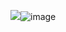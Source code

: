 <img src="blob:chrome-untrusted://media-app/b1a7c607-20a5-4b3e-a2dd-4aacaf7d1a37" />![image](https://github.com/user-attachments/assets/7bea4c18-07ba-4444-b937-ed28c7caefcc)
